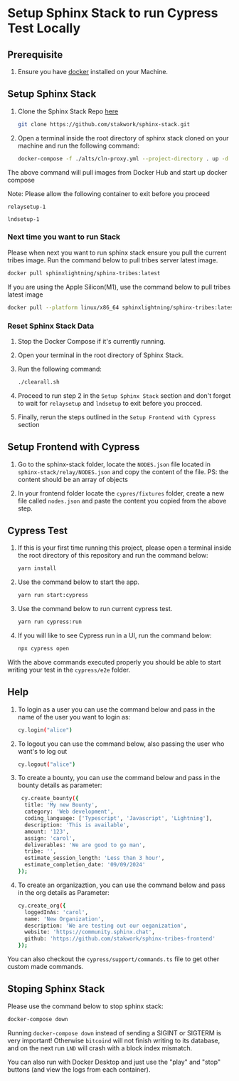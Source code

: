 # Setup Sphinx Stack to run Cypress Test Locally

## Prerequisite

1. Ensure you have [docker](https://www.docker.com/) installed on your Machine.

## Setup Sphinx Stack

1. Clone the Sphinx Stack Repo [here](https://github.com/stakwork/sphinx-stack)

    ```bash
    git clone https://github.com/stakwork/sphinx-stack.git
    ```

2. Open a terminal inside the root directory of sphinx stack cloned on your machine and run the following command:

    ```bash
    docker-compose -f ./alts/cln-proxy.yml --project-directory . up -d
    ```

The above command will pull images from Docker Hub and start up docker compose

Note: Please allow the following container to exit before you proceed

`relaysetup-1`

`lndsetup-1`

### Next time you want to run Stack

Please when next you want to run sphinx stack ensure you pull the current tribes image. Run the command below to pull tribes server latest image.

```bash
docker pull sphinxlightning/sphinx-tribes:latest
```

If you are using the Apple Silicon(M1), use the command below to pull tribes latest image

```bash
docker pull --platform linux/x86_64 sphinxlightning/sphinx-tribes:latest
```

### Reset Sphinx Stack Data

1. Stop the Docker Compose if it's currently running.

2. Open your terminal in the root directory of Sphinx Stack.

3. Run the following command:

    ```bash
    ./clearall.sh
    ```

4. Proceed to run step 2 in the `Setup Sphinx Stack` section and don't forget to wait for `relaysetup` and `lndsetup` to exit before you procced.

5. Finally, rerun the steps outlined in the `Setup Frontend with Cypress` section

## Setup Frontend with Cypress

1. Go to the sphinx-stack folder, locate the `NODES.json` file located in `sphinx-stack/relay/NODES.json` and copy the content of the file.
PS: the content should be an array of objects

2. In your frontend folder locate the `cypres/fixtures` folder, create a new file called `nodes.json` and paste the content you copied from the above step.

## Cypress Test

1. If this is your first time running this project, please open a terminal inside the root directory of this repository and run the command below:

    ```bash
    yarn install
    ```

2. Use the command below to start the app.

    ```bash
    yarn run start:cypress 
    ```

3. Use the command below to run current cypress test.

    ```bash
    yarn run cypress:run
    ```

4. If you will like to see Cypress run in a UI, run the command below:

    ```bash
    npx cypress open
    ```

With the above commands executed properly you should be able to start writing your test in the `cypress/e2e` folder.

## Help

1. To login as a user you can use the command below and pass in the name of the user you want to login as:

    ```bash
    cy.login("alice")
    ```

2. To logout you can use the command below, also passing the user who want's to log out

    ```bash
    cy.logout("alice")
    ```

3. To create a bounty, you can use the command below and pass in the bounty details as parameter:

    ```bash
     cy.create_bounty({
      title: 'My new Bounty',
      category: 'Web development',
      coding_language: ['Typescript', 'Javascript', 'Lightning'],
      description: 'This is available',
      amount: '123',
      assign: 'carol',
      deliverables: 'We are good to go man',
      tribe: '',
      estimate_session_length: 'Less than 3 hour',
      estimate_completion_date: '09/09/2024'
    });
    ```

4. To create an organizaztion, you can use the command below and pass in the org details as Parameter:

    ```bash
    cy.create_org({
      loggedInAs: 'carol',
      name: 'New Organization',
      description: 'We are testing out our oeganization',
      website: 'https://community.sphinx.chat',
      github: 'https://github.com/stakwork/sphinx-tribes-frontend'
    });
    ```

 You can also checkout the `cypress/support/commands.ts` file to get other custom made commands.

## Stoping Sphinx Stack

Please use the command below to stop sphinx stack:

```bash
docker-compose down
```

Running `docker-compose down` instead of sending a SIGINT or SIGTERM is very important! Otherwise `bitcoind` will not finish writing to its database, and on the next run `LND` will crash with a block index mismatch.

You can also run with Docker Desktop and just use the "play" and "stop" buttons (and view the logs from each container).
